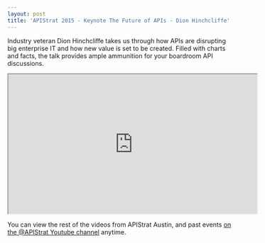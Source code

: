 ```yaml
---
layout: post
title: 'APIStrat 2015 - Keynote The Future of APIs - Dion Hinchcliffe'
---
```

<p style="text-align: left;">Industry veteran Dion Hinchcliffe takes us through how APIs are disrupting big enterprise IT and how new value is set to be created. Filled with charts and facts, the talk provides ample ammunition for your boardroom API discussions.</p>
<p style="text-align: center;"><iframe src="https://www.youtube.com/embed/7PblQbgz508" width="560" height="315"></iframe></p>
<p>You can view the rest of the videos from APIStrat Austin, and past events <a href="https://www.youtube.com/user/apistrat/videos">on the @APIStrat Youtube channel</a> anytime.</p>